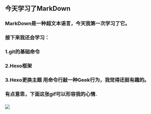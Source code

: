 ## 今天学习了MarkDown
### MarkDown是一种超文本语言，今天我第一次学习了它。 
### 接下来我还会学习： 
 ### 1.git的基础命令 
 ### 2.Hexo框架 
 ### 3.Hexo更换主题 用命令行敲一种Geek行为，我觉得还挺有趣的。 
 ### 有点意思，下面这张gif可以形容我的心情.
 ### ![]( https://qgt-style.oss-cn-hangzhou.aliyuncs.com/newcoursep4/g1/g1-2-2/tenor.gif)
                

